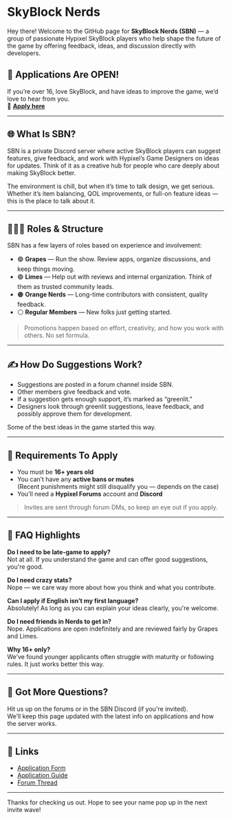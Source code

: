 # SkyBlock Nerds

Hey there! Welcome to the GitHub page for **SkyBlock Nerds (SBN)** — a group of passionate Hypixel SkyBlock players who help shape the future of the game by offering feedback, ideas, and discussion directly with developers.

## 🎉 Applications Are OPEN!

If you’re over 16, love SkyBlock, and have ideas to improve the game, we’d love to hear from you.  
📌 [**Apply here**](#https://hypixel.net/threads/skyblock-nerds-application-form-applications-paused.5399279/)

---

## 🌐 What Is SBN?

SBN is a private Discord server where active SkyBlock players can suggest features, give feedback, and work with Hypixel’s Game Designers on ideas for updates. Think of it as a creative hub for people who care deeply about making SkyBlock better.

The environment is chill, but when it’s time to talk design, we get serious. Whether it’s item balancing, QOL improvements, or full-on feature ideas — this is the place to talk about it.

---

## 🧑‍🤝‍🧑 Roles & Structure

SBN has a few layers of roles based on experience and involvement:

- 🟣 **Grapes** — Run the show. Review apps, organize discussions, and keep things moving.
- 🟢 **Limes** — Help out with reviews and internal organization. Think of them as trusted community leads.
- 🟠 **Orange Nerds** — Long-time contributors with consistent, quality feedback.
- ⚪ **Regular Members** — New folks just getting started.

> Promotions happen based on effort, creativity, and how you work with others. No set formula.

---

## ✍️ How Do Suggestions Work?

- Suggestions are posted in a forum channel inside SBN.
- Other members give feedback and vote.
- If a suggestion gets enough support, it’s marked as “greenlit.”
- Designers look through greenlit suggestions, leave feedback, and possibly approve them for development.

Some of the best ideas in the game started this way.

---

## 🧾 Requirements To Apply

- You must be **16+ years old**
- You can’t have any **active bans or mutes**  
  (Recent punishments might still disqualify you — depends on the case)
- You’ll need a **Hypixel Forums** account and **Discord**

> Invites are sent through forum DMs, so keep an eye out if you apply.

---

## 🤔 FAQ Highlights

**Do I need to be late-game to apply?**  
Not at all. If you understand the game and can offer good suggestions, you're good.

**Do I need crazy stats?**  
Nope — we care way more about how you think and what you contribute.

**Can I apply if English isn’t my first language?**  
Absolutely! As long as you can explain your ideas clearly, you're welcome.

**Do I need friends in Nerds to get in?**  
Nope. Applications are open indefinitely and are reviewed fairly by Grapes and Limes.

**Why 16+ only?**  
We’ve found younger applicants often struggle with maturity or following rules. It just works better this way.

---

## 💬 Got More Questions?

Hit us up on the forums or in the SBN Discord (if you're invited).  
We’ll keep this page updated with the latest info on applications and how the server works.

---

## 📌 Links

- [Application Form](#https://hypixel.net/threads/skyblock-nerds-application-form-applications-paused.5399279/)
- [Application Guide](#https://hypixel.net/threads/skyblock-nerds-application-form-applications-paused.5399279/)
- [Forum Thread](#https://hypixel.net/threads/skyblock-nerds-application-form-applications-paused.5399279/)

---

Thanks for checking us out. Hope to see your name pop up in the next invite wave!
